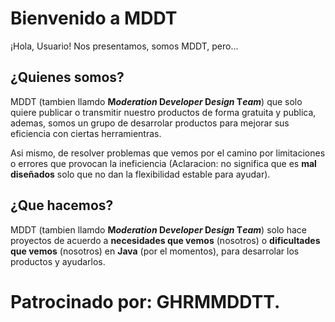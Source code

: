# Bienvenido a MDDT

¡Hola, Usuario! Nos presentamos, somos MDDT, pero...

## ¿Quienes somos?

MDDT (tambien llamdo **M*oderation* D*eveloper* D*esign* T*eam***) que solo quiere publicar o transmitir nuestro productos de forma gratuita y publica, ademas, somos un grupo de desarrolar productos para mejorar sus eficiencia con ciertas herramientras.

Asi mismo, de resolver problemas que vemos por el camino por limitaciones o errores que provocan la ineficiencia (Aclaracion: no significa que es **mal diseñados** solo que no dan la flexibilidad estable para ayudar).

## ¿Que hacemos?

MDDT (tambien llamdo **M*oderation* D*eveloper* D*esign* T*eam***) solo hace proyectos de acuerdo a **necesidades que vemos** (nosotros) o **dificultades que vemos** (nosotros) en **Java** (por el momentos), para desarrolar los productos y ayudarlos.

# Patrocinado por: GHRMMDDTT.
